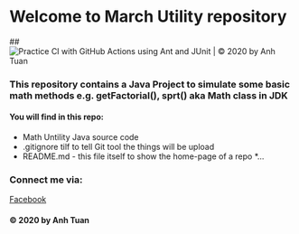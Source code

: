 # Welcome to March Utility repository
##![Practice CI with GitHub Actions using Ant and JUnit | © 2020 by Anh Tuan](www.facebook.com/anhtuan130899)
### This repository contains a Java Project to simulate some basic math methods e.g. getFactorial(), sprt() aka Math class in JDK

#### You will find in this repo:
* Math Untility Java source code
* .gitignore tilf to tell Git tool the things will be upload
* README.md - this file itself to show the home-page of a repo
*...

### Connect me via:
[Facebook](https://www.facebook.com/anhtuan130899)



#### © 2020 by Anh Tuan

